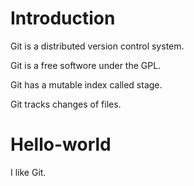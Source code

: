 # Introduction

Git is a distributed version control system.

Git is a free softwore under the GPL.

Git has a mutable index called stage.

Git tracks changes of files.

# Hello-world
I like Git.
